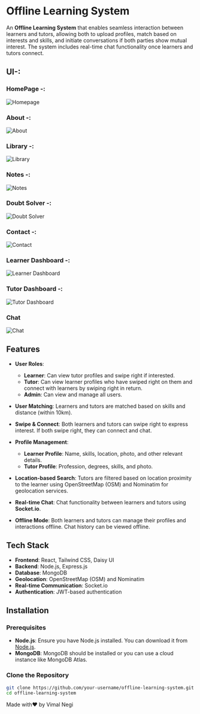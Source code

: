 # Offline Learning System

An **Offline Learning System** that enables seamless interaction between learners and tutors, allowing both to upload profiles, match based on interests and skills, and initiate conversations if both parties show mutual interest. The system includes real-time chat functionality once learners and tutors connect.

## UI-:
### HomePage -:
![Homepage](/HomePage.png)
### About -:
![About](/About.png)
### Library -:
![Library](/Library.png)
### Notes -:
![Notes](/Notes.png)
### Doubt Solver -:
![Doubt Solver](/Doubt_Solver.png)
### Contact -:
![Contact](/Contact.png)
### Learner Dashboard -:
![Learner Dashboard](/Learner_Dashboard.png)
### Tutor Dashboard -:
![Tutor Dashboard](/Tutor_Dashboard.png)
### Chat
![Chat](/Chat.png)
## Features

- **User Roles**:
  - **Learner**: Can view tutor profiles and swipe right if interested.
  - **Tutor**: Can view learner profiles who have swiped right on them and connect with learners by swiping right in return.
  - **Admin**: Can view and manage all users.
  
- **User Matching**: Learners and tutors are matched based on skills and distance (within 10km).
  
- **Swipe & Connect**: Both learners and tutors can swipe right to express interest. If both swipe right, they can connect and chat.
  
- **Profile Management**: 
  - **Learner Profile**: Name, skills, location, photo, and other relevant details.
  - **Tutor Profile**: Profession, degrees, skills, and photo.
  
- **Location-based Search**: Tutors are filtered based on location proximity to the learner using OpenStreetMap (OSM) and Nominatim for geolocation services.
  
- **Real-time Chat**: Chat functionality between learners and tutors using **Socket.io**.
  
- **Offline Mode**: Both learners and tutors can manage their profiles and interactions offline. Chat history can be viewed offline.

## Tech Stack

- **Frontend**: React, Tailwind CSS, Daisy UI
- **Backend**: Node.js, Express.js
- **Database**: MongoDB
- **Geolocation**: OpenStreetMap (OSM) and Nominatim
- **Real-time Communication**: Socket.io
- **Authentication**: JWT-based authentication

## Installation

### Prerequisites

- **Node.js**: Ensure you have Node.js installed. You can download it from [Node.js](https://nodejs.org/).
- **MongoDB**: MongoDB should be installed or you can use a cloud instance like MongoDB Atlas.
  
### Clone the Repository

```bash
git clone https://github.com/your-username/offline-learning-system.git
cd offline-learning-system
```
Made with❤️ by Vimal Negi
